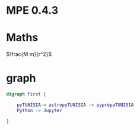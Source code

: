 # MPE 0.4.3



# Maths



$\frac{M m}{r^2}$



# graph

```dot
digraph first {

    pyTUNISIA-> astropyTUNISIA -> pyprépaTUNISIA
    Python -> Jupyter

}
```
